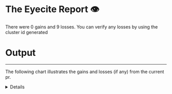 # The Eyecite Report :eye:
There were 0 gains and 9 losses.
You can verify any losses by using the cluster id generated
# Output
---------

The following chart illustrates the gains and losses (if any) from the current pr.
<details>| Command | Description |
| --- | --- |
| git status | List all new or modified files |
| git diff | Show file differences that haven't been staged |</details|    |   ID |   GAIN | LOSS                      |   OPINION_ID |   -- |
|---:|-----:|-------:|:--------------------------|-------------:|-----:|
|  0 |  115 |        | 57 N. Y. Supplement, 372  |      5605989 |      |
|  1 |  115 |        | 86 N. Y. Supplement, 1003 |      5605989 |      |
|  2 |  119 |        | 205 NE2d 1                |      5633658 |      |
|  3 |  119 |        | 20 NE2d 982               |      5633658 |      |
|  4 |  375 |        | 444 NE2d 1071             |      1308185 |      |
|  5 |  432 |        | 150 NE2d 100              |      1433305 |      |
|  6 |  592 |        | 517 NE2d 1300             |       901384 |      |
|  7 |  592 |        | 535 NE2d 1255             |       901384 |      |
|  8 |  592 |        | 517 NE2d at 1302          |       901384 |      |

# Speed Comparison
### Main Branch vs. PR Branch
![image](https://github.com/flooie/pingme/blob/artifacts/benchmark/pr11-time-comparison.png?raw=true)
